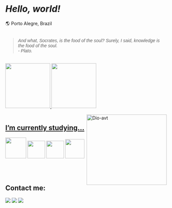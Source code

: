 # <i>Hello, world!</i><br>
<div>
  🌎 Porto Alegre, Brazil 
  </div>
  <br>
  <div>
 <blockquote><i><font face="Arial">And what, Socrates, is the food of the soul? Surely, I said, knowledge is the food of the soul.<br>
 - Plato.</i></font></blockquote>
</div>
<br>
<div>
<a href="https://github.com/dioferoviedo">
<img height="140em" src="https://github-readme-stats-sigma-five.vercel.app/api/top-langs?username=dioferoviedo&layout=compact&langs_count=7&theme=dracula"/>
<img height="140em" src="https://github-readme-stats-sigma-five.vercel.app/api?username=dioferoviedo&show_icons=true&theme=dracula&include_all_commits=true&count_private=true"/>
  </div>
  <br>
 <div> 
 <a href="https://github.com/dioferoviedo">
 <img align="right" alt="Dio-avt" src="https://cdn.discordapp.com/attachments/1031919601623244970/1066450160676241470/Picsart_23-01-21_12-31-01-381-removebg.png" width="250" height="220" /> 
   </div>
   
   ## <b> I’m currently studying... </b>
  <div>
    <a  target="_blank"><img src="https://cdn.jsdelivr.net/gh/devicons/devicon/icons/java/java-original.svg" width="65" height="65" /></a>
    <a  target="_blank"><img src="https://cdn.jsdelivr.net/gh/devicons/devicon/icons/html5/html5-original.svg" width="55" height="55" /></a>
    <a  target="_blank"><img src="https://cdn.jsdelivr.net/gh/devicons/devicon/icons/git/git-original.svg" width="55" height="55" /></a>
    <a  target="_blank"><img src="https://cdn.discordapp.com/attachments/1064757211072565249/1066284709488906311/icons8-github-128.png" width="60" height="60" /></a>
  </div>

   <br><br>
  
   ## <b> Contact me: </b>
   
<div>
<a href="https://www.instagram.com/diofer/" target="_blank"><img src="https://img.shields.io/badge/-Instagram-%23E4405F?style=for-the-badge&logo=instagram&logoColor=white" target="_blank"></a>
<a href = "mailto:dioferteonilo@gmail.com"><img src="https://img.shields.io/badge/Gmail-D14836?style=for-the-badge&logo=gmail&logoColor=white" target="_blank"></a>
<a href="https://www.linkedin.com/in/dioferteonilo/" target="_blank"><img src="https://img.shields.io/badge/-LinkedIn-%230077B5?style=for-the-badge&logo=linkedin&logoColor=white" target="_blank"></a>  
  <br>
  <br>
</div>
